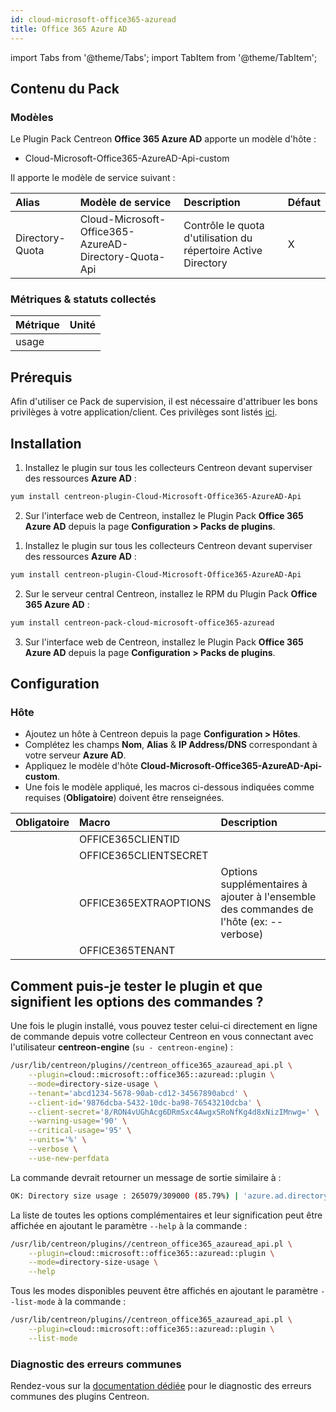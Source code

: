 ```yaml
---
id: cloud-microsoft-office365-azuread
title: Office 365 Azure AD
---
```

import Tabs from '@theme/Tabs';
import TabItem from '@theme/TabItem';


## Contenu du Pack

### Modèles

Le Plugin Pack Centreon **Office 365 Azure AD** apporte un modèle d'hôte :

* Cloud-Microsoft-Office365-AzureAD-Api-custom

Il apporte le modèle de service suivant :

| Alias           | Modèle de service                                     | Description                                                    | Défaut |
|:----------------|:------------------------------------------------------|:---------------------------------------------------------------|:-------|
| Directory-Quota | Cloud-Microsoft-Office365-AzureAD-Directory-Quota-Api | Contrôle le quota d'utilisation du répertoire Active Directory | X      |

### Métriques & statuts collectés

<Tabs groupId="sync">
<TabItem value="Directory-Quota" label="Directory-Quota">

| Métrique    | Unité |
|:------------|:------|
| usage       |       |

</TabItem>
</Tabs>

## Prérequis

Afin d'utiliser ce Pack de supervision, il est nécessaire d'attribuer les bons privilèges à votre application/client. Ces privilèges 
sont listés [ici](https://docs.microsoft.com/en-us/graph/api/organization-get?view=graph-rest-beta&tabs=http#permissions). 

## Installation

<Tabs groupId="sync">
<TabItem value="Online License" label="Online License">

1. Installez le plugin sur tous les collecteurs Centreon devant superviser des ressources **Azure AD** :

```bash
yum install centreon-plugin-Cloud-Microsoft-Office365-AzureAD-Api
```

2. Sur l'interface web de Centreon, installez le Plugin Pack **Office 365 Azure AD** depuis la page **Configuration > Packs de plugins**.

</TabItem>
<TabItem value="Offline License" label="Offline License">

1. Installez le plugin sur tous les collecteurs Centreon devant superviser des ressources **Azure AD** :

```bash
yum install centreon-plugin-Cloud-Microsoft-Office365-AzureAD-Api
```

2. Sur le serveur central Centreon, installez le RPM du Plugin Pack **Office 365 Azure AD** :

```bash
yum install centreon-pack-cloud-microsoft-office365-azuread
```

3. Sur l'interface web de Centreon, installez le Plugin Pack **Office 365 Azure AD** depuis la page **Configuration > Packs de plugins**.

</TabItem>
</Tabs>

## Configuration

### Hôte

* Ajoutez un hôte à Centreon depuis la page **Configuration > Hôtes**.
* Complétez les champs **Nom**, **Alias** & **IP Address/DNS** correspondant à votre serveur **Azure AD**.
* Appliquez le modèle d'hôte **Cloud-Microsoft-Office365-AzureAD-Api-custom**.
* Une fois le modèle appliqué, les macros ci-dessous indiquées comme requises (**Obligatoire**) doivent être renseignées.

| Obligatoire | Macro                 | Description                                                                            |
|:------------|:----------------------|:---------------------------------------------------------------------------------------|
|             | OFFICE365CLIENTID     |                                                                                        |
|             | OFFICE365CLIENTSECRET |                                                                                        |
|             | OFFICE365EXTRAOPTIONS | Options supplémentaires à ajouter à l'ensemble des commandes de l'hôte (ex: --verbose) |
|             | OFFICE365TENANT       |                                                                                        |

## Comment puis-je tester le plugin et que signifient les options des commandes ?

Une fois le plugin installé, vous pouvez tester celui-ci directement en ligne
de commande depuis votre collecteur Centreon en vous connectant avec
l'utilisateur **centreon-engine** (`su - centreon-engine`) :

```bash
/usr/lib/centreon/plugins//centreon_office365_azauread_api.pl \
    --plugin=cloud::microsoft::office365::azuread::plugin \
    --mode=directory-size-usage \
    --tenant='abcd1234-5678-90ab-cd12-34567890abcd' \
    --client-id='9876dcba-5432-10dc-ba98-76543210dcba' \
    --client-secret='8/RON4vUGhAcg6DRmSxc4AwgxSRoNfKg4d8xNizIMnwg=' \
    --warning-usage='90' \
    --critical-usage='95' \
    --units='%' \
    --verbose \
    --use-new-perfdata
```

La commande devrait retourner un message de sortie similaire à :

```bash
OK: Directory size usage : 265079/309000 (85.79%) | 'azure.ad.directory.usage.count'=265079;0:278100;0:293550;0;309000
```

La liste de toutes les options complémentaires et leur signification peut être
affichée en ajoutant le paramètre `--help` à la commande :

```bash
/usr/lib/centreon/plugins//centreon_office365_azauread_api.pl \
    --plugin=cloud::microsoft::office365::azuread::plugin \
    --mode=directory-size-usage \
    --help
```

Tous les modes disponibles peuvent être affichés en ajoutant le paramètre
`--list-mode` à la commande :

```bash
/usr/lib/centreon/plugins//centreon_office365_azauread_api.pl \
    --plugin=cloud::microsoft::office365::azuread::plugin \
    --list-mode
```

### Diagnostic des erreurs communes

Rendez-vous sur la [documentation dédiée](../getting-started/how-to-guides/troubleshooting-plugins.md)
pour le diagnostic des erreurs communes des plugins Centreon.